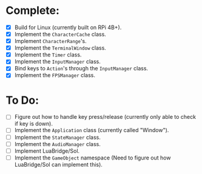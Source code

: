 # Complete:
* [x] Build for Linux (currently built on RPi 4B+).
* [x] Implement the `CharacterCache` class.
* [x] Implement `CharacterRange`'s.
* [x] Implement the `TerminalWindow` class.
* [x] Implement the `Timer` class.
* [x] Implement the `InputManager` class.
* [x] Bind keys to `Action`'s through the `InputManager` class.
* [x] Implement the `FPSManager` class.

# To Do:

* [ ] Figure out how to handle key press/release (currently only able to check if key is down).
* [ ] Implement the `Application` class (currently called "Window").
* [ ] Implement the `StateManager` class.
* [ ] Implement the `AudioManager` class.
* [ ] Implement LuaBridge/Sol.
* [ ] Implement the `GameObject` namespace (Need to figure out how LuaBridge/Sol can implement this).